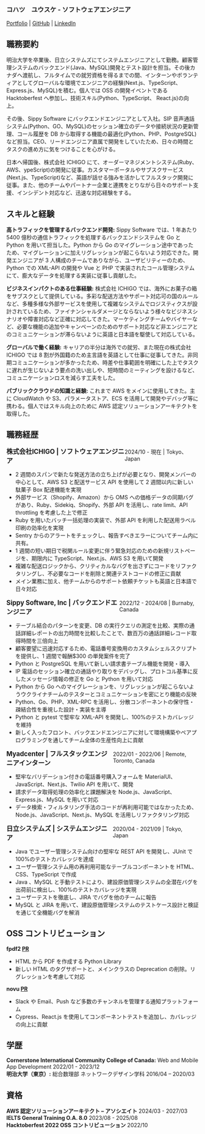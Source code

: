 ### コハツ　ユウスケ - ソフトウェアエンジニア

[Portfolio](https://yk-jp.github.io/portfolio/) | [GitHub](https://github.com/yk-jp) | [LinkedIn](https://www.linkedin.com/in/yusukekohatsu/)

## 職務要約

明治大学を卒業後、日立システムズにてシステムエンジニアとして勤務。顧客管理システムのバックエンド(Java、MySQL)開発とテスト設計を担当。その後カナダへ渡航し、フルタイムでの就労資格を得るまでの間、インターンやボランティアとしてグローバルな環境でエンジニアの経験(Next.js、TypeScript、Express.js、MySQL)を積む。個人では OSS の開発イベントである Hacktoberfest へ参加し、技術スキル(Python、TypeScript、 React.js)の向上。

その後、Sippy Software にバックエンドエンジニアとして入社。SIP 音声通話システム(Python、GO、MySQL)のセッション確立のデータや接続状況の更新管理、コール履歴を DB から取得する機能の最適化(Python、PHP、PostgreSQL)など担当。CEO、リードエンジニア直属で開発をしていたため、日々の時間とタスクの進め方に気をつけることを心がける。

日本へ帰国後、株式会社 ICHIGO にて、オーダーマネジメントシステム(Ruby、AWS、ypeScript)の開発に従事。カスタマーポータルやサブスクサービス(Next.js、TypeScript)など、英語が話せる強みを活かしてフルスタック開発に従事。また、他のチームやパートナー企業と連携をとりながら日々のサポート支援、インシデント対応など、迅速な対応経験をする。

## スキルと経験

<strong>高トラフィックを管理するバックエンド開発:</strong> Sippy Software では、1 年あたり 5400 億秒の通信トラフィックを処理するバックエンドシステムを Go と Python を用いて担当した。Python から Go のマイグレーション途中であったため、マイグレーションに加えリグレッションが起こらないよう対応できた。開発エンジニアが 3 人構成のチームでありながら、ユーザビリティーのため、Python での XML-API の開発や Vue と PHP で実装されたコール管理システムにて、膨大なデータを処理する実装に従事し貢献した。

<strong>ビジネスインパクトのある仕事経験:</strong> 株式会社 ICHIGO では、海外にお菓子の箱をサブスクとして提供している。多彩な配送方法やサポート対応可の国のルールなど、多種多様な外部サービスを使用して複雑なシステムでロジスティクスが設計されているため、ファイナンシャルダメージとならないよう様々なビジネスシナリオや障害対応など正確に対応してきた。マーケティングチームやバイヤーなど、必要な機能の追加やキャンペーンのためのサポート対応など非エンジニアとのコミュニケーションが滞らないように英語と日本語を駆使して対応している。

<strong>グローバルで働く経験:</strong> キャリアの半分は海外での就労、また現在の株式会社 ICHIGO では 8 割が外国籍のため主言語を英語として仕事に従事してきた。非同期コミュニケーションが多かったため、時差や仕事範囲を明確にした上でタスクに遅れが生じないよう要点の洗い出しや、短時間のミーティングを設けるなど、コミュニケーションロスを減らす工夫をした。

<strong>パブリッククラウドの知識と経験:</strong> これまで AWS をメインに使用してきた。主に CloudWatch や S3、パラメータストア、ECS を活用して開発やデバッグ等に携わる。個人ではスキル向上のために AWS 認定ソリューションアーキテクトを取得した。

## 職務経歴

<div style="display: flex; justify-content: space-between; align-items: baseline; width: 100%;">
  <span style="font-size:1.2em; font-weight:bold;">株式会社ICHIGO | ソフトウェアエンジニア</span>
  <span >2024/10 - 現在 | Tokyo、Japan</span>
</div>

- 2 週間のスパンで新たな発送方法の立ち上げが必要となり、開発メンバーの中心として、AWS S3 と配送サービス API を使用して 2 週間以内に新しい駄菓子 Box 配達機能を実現
- 外部サービス（Shopify、Amazon）から OMS への価格データの同期バグがあり、Ruby、Sidekiq、Shopify、外部 API を活用し、rate limit、API throttling を考慮した上で修正
- Ruby を用いたバッチ一括処理の実装で、外部 API を利用した配送用ラベル印刷の効率化を実現
- Sentry からのアラートをチェックし、報告すべきエラーについてチーム内に共有。
- 1 週間の短い期日で税関ルール変更に伴う緊急対応のための新規リストページを、期限内に TypeScript、Next.js、AWS S3 を用いて開発
- 複雑な配送ロジックから、クリティカルなバグを出さずにコードをリファクタリングし、不必要なコードを削除と関連テストコードの修正に貢献
- メイン業務に加え、他チームからのサポート依頼チケットも英語と日本語で日々対応

<div style="display: flex; justify-content: space-between; align-items: baseline; width: 100%;">
  <span style="font-size:1.2em; font-weight:bold;">Sippy Software, Inc | バックエンドエンジニア</span>
  <span >2022/12 - 2024/08 | Burnaby, Canada</span>
</div>

- テーブル結合のパターンを変更、DB の実行クエリの測定を比較、実際の通話詳細レポートの出力時間を比較したことで、数百万の通話詳細レコード取得時間を三倍向上
- 顧客要望に迅速対応するため、電話番号変換用のカスタムシェルスクリプトを提供し、1 週間で報酬$300 の単発案件を完了
- Python と PostgreSQL を用いて新しい請求書テーブル機能を開発・導入
- IP 電話のセッション確立の通話やり取りをデバッグし、プロトコル基準に反したメッセージ情報の修正を Go と Python を用いて対応
- Python から Go へのマイグレーションを、リグレッションが起こらないようウクライナチームのテスターとコミュニケーションを密にとり機能の反映
- Python、Go、PHP、XML-RPC を活用し、分散コンポーネントの保守性・疎結合性を重視した設計・実装を主導
- Python と pytest で堅牢な XML-API を開発し、100%のテストカバレッジを維持
- 新しく入ったフロント、バックエンドエンジニアに対して環境構築やペアプログラミングを通してチーム全体の生産性向上に貢献

<div style="display: flex; justify-content: space-between; align-items: baseline; width: 100%;">
  <span style="font-size:1.2em; font-weight:bold;">Myadcenter | フルスタックエンジニアインターン</span>
  <span >2022/01 - 2022/06 | Remote, Toronto, Canada</span>
</div>

- 堅牢なバリデーション付きの電話番号購入フォームを MaterialUI、JavaScript、Next.js、Twilio API を用いて、開発
- 請求データ取得処理の効率化と課題解決を Node.js、JavaScript、Express.js、MySQL を用いて対応
- データ検索・フィルタリング手法のコードが再利用可能ではなかったため、 Node.js、JavaScript、Next.js、MySQL を活用しリファクタリング対応

<div style="display: flex; justify-content: space-between; align-items: baseline; width: 100%;">
  <span style="font-size:1.2em; font-weight:bold;">日立システムズ | システムエンジニア</span>
  <span>2020/04 - 2021/09 | Tokyo, Japan</span>
</div>

- Java でユーザー管理システム向けの堅牢な REST API を開発し、JUnit で 100%のテストカバレッジを達成
- ユーザー管理システム用の再利用可能なテーブルコンポーネントを HTML、CSS、TypeScript で作成
- Java 、MySQL と手動テストにより、建設原価管理システムの全潜在バグを出荷前に検出し、100%のテストカバレッジを実現
- ユーザーテストを徹底し、JIRA でバグを他のチームに報告
- MySQL と JIRA を用いて、建設原価管理システムのテストケース設計と検証を通じて全機能バグを解消

## OSS コントリビューション

**fpdf2 [PR](https://github.com/py-pdf/fpdf2/pull/543)**

- HTML から PDF を作成する Python Library
- 新しい HTML のタグサポートと、メインクラスの Deprecation の削除。リグレッションを考慮して対応

**novu [PR](https://github.com/novuhq/novu/pull/1412)**

- Slack や Email、Push など多数のチャンネルを管理する通知プラットフォーム
- Cypress、React.js を使用してコンポーネントテストを追加し、カバレッジの向上に貢献

## 学歴

**Cornerstone International Community College of Canada:** Web and Mobile App Development 2022/01 - 2023/12 <br>
**明治大学（東京）:** 総合数理部 ネットワークデザイン学科 2016/04 – 2020/03

## 資格

**AWS 認定ソリューションアーキテクト – アソシエイト** 2024/03 - 2027/03<br>
**IELTS General Training O.A. 8.0** 2023/08 - 2025/08<br>
**Hacktoberfest 2022 OSS コントリビューション** 2022/10
